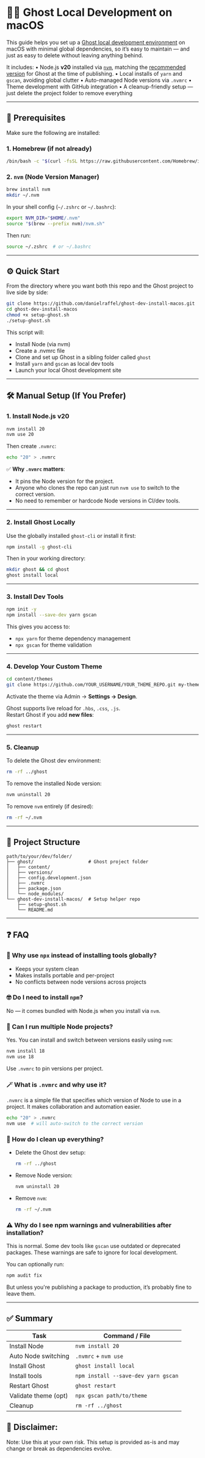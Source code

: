 # 🧑‍💻 Ghost Local Development on macOS

This guide helps you set up a [Ghost local development environment](https://ghost.org/docs/install/local/) on macOS with minimal global dependencies, so it’s easy to maintain — and just as easy to delete without leaving anything behind.

It includes:
	•	Node.js **v20** installed via [`nvm`](https://github.com/nvm-sh/nvm), matching the [recommended version](https://ghost.org/docs/faq/node-versions/) for Ghost at the time of publishing.
	•	Local installs of `yarn` and `gscan`, avoiding global clutter
	•	Auto-managed Node versions via `.nvmrc`
	•	Theme development with GitHub integration
	•	A cleanup-friendly setup — just delete the project folder to remove everything
 
---

## 🧰 Prerequisites

Make sure the following are installed:

### 1. Homebrew (if not already)

```bash
/bin/bash -c "$(curl -fsSL https://raw.githubusercontent.com/Homebrew/install/HEAD/install.sh)"
```

### 2. `nvm` (Node Version Manager)

```bash
brew install nvm
mkdir ~/.nvm
```

In your shell config (`~/.zshrc` or `~/.bashrc`):

```bash
export NVM_DIR="$HOME/.nvm"
source "$(brew --prefix nvm)/nvm.sh"
```

Then run:

```bash
source ~/.zshrc  # or ~/.bashrc
```

---

## ⚙️ Quick Start

From the directory where you want both this repo and the Ghost project to live side by side:

```bash
git clone https://github.com/danielraffel/ghost-dev-install-macos.git
cd ghost-dev-install-macos
chmod +x setup-ghost.sh
./setup-ghost.sh
```

This script will:
- Install Node (via nvm)
- Create a .nvmrc file
- Clone and set up Ghost in a sibling folder called `ghost`
- Install `yarn` and `gscan` as local dev tools
- Launch your local Ghost development site

---

## 🛠 Manual Setup (If You Prefer)

### 1. Install Node.js v20

```bash
nvm install 20
nvm use 20
```

Then create `.nvmrc`:

```bash
echo "20" > .nvmrc
```

✅ **Why `.nvmrc` matters**:
- It pins the Node version for the project.
- Anyone who clones the repo can just run `nvm use` to switch to the correct version.
- No need to remember or hardcode Node versions in CI/dev tools.

---

### 2. Install Ghost Locally

Use the globally installed `ghost-cli` or install it first:

```bash
npm install -g ghost-cli
```

Then in your working directory:

```bash
mkdir ghost && cd ghost
ghost install local
```

---

### 3. Install Dev Tools

```bash
npm init -y
npm install --save-dev yarn gscan
```

This gives you access to:

- `npx yarn` for theme dependency management
- `npx gscan` for theme validation

---

### 4. Develop Your Custom Theme

```bash
cd content/themes
git clone https://github.com/YOUR_USERNAME/YOUR_THEME_REPO.git my-theme
```

Activate the theme via Admin → **Settings → Design**.

Ghost supports live reload for `.hbs`, `.css`, `.js`.  
Restart Ghost if you add **new files**:

```bash
ghost restart
```

---

### 5. Cleanup

To delete the Ghost dev environment:

```bash
rm -rf ../ghost
```

To remove the installed Node version:

```bash
nvm uninstall 20
```

To remove `nvm` entirely (if desired):

```bash
rm -rf ~/.nvm
```

---

## 📂 Project Structure

```
path/to/your/dev/folder/
├── ghost/                    # Ghost project folder
│   ├── content/
│   ├── versions/
│   ├── config.development.json
│   ├── .nvmrc
│   ├── package.json
│   └── node_modules/
└── ghost-dev-install-macos/  # Setup helper repo
    ├── setup-ghost.sh
    └── README.md
```

---

## ❓ FAQ

### 🤔 Why use `npx` instead of installing tools globally?

- Keeps your system clean
- Makes installs portable and per-project
- No conflicts between node versions across projects

### 🤓 Do I need to install `npm`?

No — it comes bundled with Node.js when you install via `nvm`.

### 🧩 Can I run multiple Node projects?

Yes. You can install and switch between versions easily using `nvm`:

```bash
nvm install 18
nvm use 18
```

Use `.nvmrc` to pin versions per project.

### 🪄 What is `.nvmrc` and why use it?

`.nvmrc` is a simple file that specifies which version of Node to use in a project. It makes collaboration and automation easier.

```bash
echo "20" > .nvmrc
nvm use  # will auto-switch to the correct version
```

### 🧽 How do I clean up everything?

- Delete the Ghost dev setup:
  ```bash
  rm -rf ../ghost
  ```
- Remove Node version:
  ```bash
  nvm uninstall 20
  ```
- Remove `nvm`:
  ```bash
  rm -rf ~/.nvm
  ```

### ⚠️ Why do I see npm warnings and vulnerabilities after installation?

This is normal. Some dev tools like `gscan` use outdated or deprecated packages. These warnings are safe to ignore for local development.

You can optionally run:

```bash
npm audit fix
```

But unless you're publishing a package to production, it’s probably fine to leave them.

---

## ✅ Summary

| Task                    | Command / File                            |
|-------------------------|-------------------------------------------|
| Install Node            | `nvm install 20`                          |
| Auto Node switching     | `.nvmrc` + `nvm use`                      |
| Install Ghost           | `ghost install local`                    |
| Install tools           | `npm install --save-dev yarn gscan`      |
| Restart Ghost           | `ghost restart`                          |
| Validate theme (opt)    | `npx gscan path/to/theme`                |
| Cleanup                 | `rm -rf ../ghost`                         |

## 🛑 Disclaimer:

Note: Use this at your own risk. This setup is provided as-is and may change or break as dependencies evolve.
